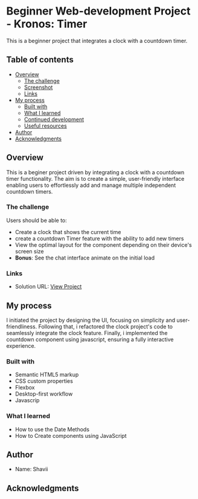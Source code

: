 # Beginner Web-development Project - Kronos: Timer 

This is a beginner project that integrates a clock with a countdown timer.

## Table of contents

- [Overview](#overview)
  - [The challenge](#the-challenge)
  - [Screenshot](#screenshot)
  - [Links](#links)
- [My process](#my-process)
  - [Built with](#built-with)
  - [What I learned](#what-i-learned)
  - [Continued development](#continued-development)
  - [Useful resources](#useful-resources)
- [Author](#author)
- [Acknowledgments](#acknowledgments)



## Overview
  This is a beginer project driven by integrating a clock with a countdown timer functionality. The aim is to create a simple, user-friendly interface enabling users to effortlessly add and manage multiple independent countdown timers.
### The challenge
Users should be able to:

- Create a clock that shows the current time
- create a countdown Timer feature with the ability to add new timers
- View the optimal layout for the component depending on their device's screen size
- **Bonus**: See the chat interface animate on the initial load


### Links

- Solution URL: [View Project](https://sh4vii.github.io/Kronos/)


## My process
 I initiated the project by designing the UI, focusing on simplicity and user-friendliness. Following that, i refactored the clock project's code to seamlessly integrate the clock feature. Finally, i implemented the countdown component using javascript, ensuring a fully interactive experience.

### Built with

- Semantic HTML5 markup
- CSS custom properties
- Flexbox
- Desktop-first workflow
- Javascrip

### What I learned

- How to use the Date Methods
- How to Create components using JavaScript


## Author

- Name: Shavii

## Acknowledgments

